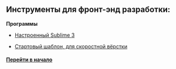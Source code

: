 ## Инструменты для фронт-энд разработки:


**Программы**

- [Настроенный Sublime 3](./ide)

- [Стартовый шаблон, для скоростной вёрстки](./optimizedhtml)





#### [Перейти в начало](https://github.com/tsvetkovpro/sources#web-dev)

